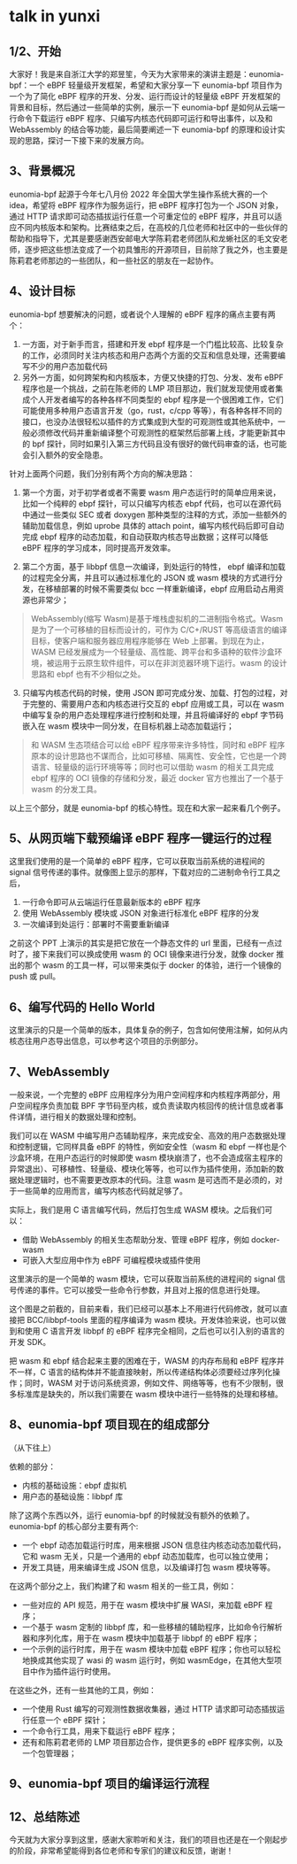 # talk in yunxi

## 1/2、开始

大家好！我是来自浙江大学的郑昱笙，今天为大家带来的演讲主题是：eunomia-bpf：一个 eBPF 轻量级开发框架，希望和大家分享一下 eunomia-bpf 项目作为一个为了简化 eBPF 程序的开发、分发、运行而设计的轻量级 eBPF 开发框架的背景和目标，然后通过一些简单的实例，展示一下 eunomia-bpf 是如何从云端一行命令下载运行 eBPF 程序、只编写内核态代码即可运行和导出事件，以及和 WebAssembly 的结合等功能，最后简要阐述一下 eunomia-bpf 的原理和设计实现的思路，探讨一下接下来的发展方向。

## 3、背景概况

eunomia-bpf 起源于今年七八月份 2022 年全国大学生操作系统大赛的一个 idea，希望将 eBPF 程序作为服务运行，把 eBPF 程序打包为一个 JSON 对象，通过 HTTP 请求即可动态插拔运行任意一个可重定位的 eBPF 程序，并且可以适应不同内核版本和架构。比赛结束之后，在高校的几位老师和社区中的一些伙伴的帮助和指导下，尤其是要感谢西安邮电大学陈莉君老师团队和龙蜥社区的毛文安老师，逐步把这些想法变成了一个初具雏形的开源项目，目前除了我之外，也主要是陈莉君老师那边的一些团队，和一些社区的朋友在一起协作。

## 4、设计目标

eunomia-bpf 想要解决的问题，或者说个人理解的 eBPF 程序的痛点主要有两个：

1. 一方面，对于新手而言，搭建和开发 ebpf 程序是一个门槛比较高、比较复杂的工作，必须同时关注内核态和用户态两个方面的交互和信息处理，还需要编写不少的用户态加载代码
2. 另外一方面，如何跨架构和内核版本，方便又快捷的打包、分发、发布 eBPF 程序也是一个挑战，之前在陈老师的 LMP 项目那边，我们就发现使用或者集成个人开发者编写的各种各样不同类型的 ebpf 程序是一个很困难工作，它们可能使用多种用户态语言开发（go，rust，c/cpp 等等），有各种各样不同的接口，也没办法很轻松以插件的方式集成到大型的可观测性或其他系统中，一般必须修改代码并重新编译整个可观测性的框架然后部署上线，才能更新其中的 bpf 探针，同时如果引入第三方代码且没有很好的做代码审查的话，也可能会引入额外的安全隐患。

针对上面两个问题，我们分别有两个方向的解决思路：

1. 第一个方面，对于初学者或者不需要 wasm 用户态运行时的简单应用来说，比如一个纯粹的 ebpf 探针，可以只编写内核态 ebpf 代码，也可以在源代码中通过一些类似 SEC 或者 doxygen 那种类型的注释的方式，添加一些额外的辅助加载信息，例如 uprobe 具体的 attach point，编写内核代码后即可自动完成 ebpf 程序的动态加载，和自动获取内核态导出数据；这样可以降低 eBPF 程序的学习成本，同时提高开发效率。

2. 第二个方面，基于 libbpf 信息一次编译，到处运行的特性， ebpf 编译和加载的过程完全分离，并且可以通过标准化的 JSON 或 wasm 模块的方式进行分发，在移植部署的时候不需要类似 bcc 一样重新编译，ebpf 应用启动占用资源也非常少；

> WebAssembly(缩写 Wasm)是基于堆栈虚拟机的二进制指令格式。Wasm 是为了一个可移植的目标而设计的，可作为 C/C+/RUST 等高级语言的编译目标，使客户端和服务器应用程序能够在 Web 上部署。到现在为止，WASM 已经发展成为一个轻量级、高性能、跨平台和多语种的软件沙盒环境，被运用于云原生软件组件，可以在非浏览器环境下运行。wasm 的设计思路和 ebpf 也有不少相似之处。

3. 只编写内核态代码的时候，使用 JSON 即可完成分发、加载、打包的过程，对于完整的、需要用户态和内核态进行交互的 ebpf 应用或工具，可以在 wasm 中编写复杂的用户态处理程序进行控制和处理，并且将编译好的 ebpf 字节码嵌入在 wasm 模块中一同分发，在目标机器上动态加载运行；

> 和 WASM 生态项结合可以给 eBPF 程序带来许多特性，同时和 eBPF 程序原本的设计思路也不谋而合，比如可移植、隔离性、安全性，它也是一个跨语言、轻量级的运行环境等等；同时也可以借助 wasm 的相关工具完成 ebpf 程序的 OCI 镜像的存储和分发，最近 docker 官方也推出了一个基于 wasm 的分发工具。

以上三个部分，就是 eunomia-bpf 的核心特性。现在和大家一起来看几个例子。

## 5、从网页端下载预编译 eBPF 程序一键运行的过程

这里我们使用的是一个简单的 eBPF 程序，它可以获取当前系统的进程间的 signal 信号传递的事件。就像图上显示的那样，下载对应的二进制命令行工具之后，

1. 一行命令即可从云端运行任意最新版本的 eBPF 程序
2. 使用 WebAssembly 模块或 JSON 对象进行标准化 eBPF 程序的分发
3. 一次编译到处运行：部署时不需要重新编译

之前这个 PPT 上演示的其实是把它放在一个静态文件的 url 里面，已经有一点过时了，接下来我们可以换成使用 wasm 的 OCI 镜像来进行分发，就像 docker 推出的那个 wasm 的工具一样，可以带来类似于 docker 的体验，进行一个镜像的 push 或 pull。

## 6、编写代码的 Hello World

这里演示的只是一个简单的版本，具体复杂的例子，包含如何使用注解，如何从内核态往用户态导出信息，可以参考这个项目的示例部分。

## 7、WebAssembly

一般来说，一个完整的 eBPF 应用程序分为用户空间程序和内核程序两部分，用户空间程序负责加载 BPF 字节码至内核，或负责读取内核回传的统计信息或者事件详情，进行相关的数据处理和控制。

我们可以在 WASM 中编写用户态辅助程序，来完成安全、高效的用户态数据处理和控制逻辑，它同样具备 eBPF 的特性，例如安全性（wasm 和 ebpf 一样也是个沙盒环境，在用户态运行的时候即使 wasm 模块崩溃了，也不会造成宿主程序的异常退出）、可移植性、轻量级、模块化等等，也可以作为插件使用，添加新的数据处理逻辑时，也不需要更改原本的代码。注意 wasm 是可选而不是必须的，对于一些简单的应用而言，编写内核态代码就足够了。

实际上，我们是用 C 语言编写代码，然后打包生成 WASM 模块。之后我们可以：

- 借助 WebAssembly 的相关生态帮助分发、管理 eBPF 程序，例如 docker-wasm
- 可嵌入大型应用中作为 eBPF 可编程模块或插件使用

这里演示的是一个简单的 wasm 模块，它可以获取当前系统的进程间的 signal 信号传递的事件。它可以接受一些命令行参数，并且对上报的信息进行处理。

这个图是之前截的，目前来看，我们已经可以基本上不用进行代码修改，就可以直接把 BCC/libbpf-tools 里面的程序编译为 wasm 模块。开发体验来说，也可以做到和使用 C 语言开发 libbpf 的 eBPF 程序完全相同，之后也可以引入别的语言的开发 SDK。

把 wasm 和 ebpf 结合起来主要的困难在于，WASM 的内存布局和 eBPF 程序并不一样，C 语言的结构体并不能直接映射，所以传递结构体必须要经过序列化操作；同时，WASM 对于访问系统资源，例如文件、网络等等，也有不少限制，很多标准库是缺失的，所以我们需要在 wasm 模块中进行一些特殊的处理和移植。

## 8、eunomia-bpf 项目现在的组成部分

（从下往上）

依赖的部分：

- 内核的基础设施：ebpf 虚拟机
- 用户态的基础设施：libbpf 库

除了这两个东西以外，运行 eunomia-bpf 的时候就没有额外的依赖了。eunomia-bpf 的核心部分主要有两个:

- 一个 ebpf 动态加载运行时库，用来根据 JSON 信息往内核态动态加载代码，它和 wasm 无关，只是一个通用的 ebpf 动态加载库，也可以独立使用；
- 开发工具链，用来编译生成 JSON 信息，以及编译打包 wasm 模块等等。

在这两个部分之上，我们构建了和 wasm 相关的一些工具，例如：

- 一些对应的 API 规范，用于在 wasm 模块中扩展 WASI，来加载 eBPF 程序；
- 一个基于 wasm 定制的 libbpf 库，和一些移植的辅助程序，比如命令行解析器和序列化库，用于在 wasm 模块中加载基于 libbpf 的 eBPF 程序；
- 一个示例的运行时库，用于在 wasm 模块中加载 eBPF 程序；你也可以轻松地换成其他实现了 wasi 的 wasm 运行时，例如 wasmEdge，在其他大型项目中作为插件运行时使用。

在这些之外，还有一些其他的工具，例如：

- 一个使用 Rust 编写的可观测性数据收集器，通过 HTTP 请求即可动态插拔运行任意一个 eBPF 探针；
- 一个命令行工具，用来下载运行 eBPF 程序；
- 还有和陈莉君老师的 LMP 项目那边合作，提供更多的 eBPF 程序实例，以及一个包管理器；

## 9、eunomia-bpf 项目的编译运行流程

## 12、总结陈述

今天就为大家分享到这里，感谢大家聆听和关注，我们的项目也还是在一个刚起步的阶段，非常希望能得到各位老师和专家们的建议和反馈，谢谢！
